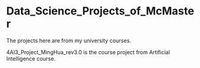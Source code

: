 # Data_Science_Projects_of_McMaster
The projects here are from my university courses.

4AI3_Project_MingHua_rev3.0 is the course project from Artificial Intelligence course.
